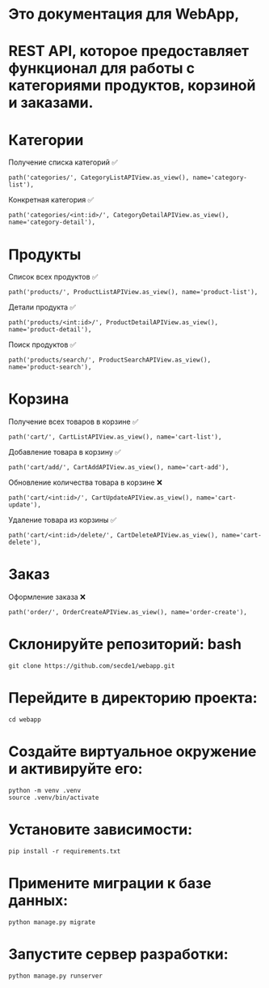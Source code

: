 # Это документация для **WebApp**,

# REST API, которое предоставляет функционал для работы с категориями продуктов, корзиной и заказами.

# Категории

Получение списка категорий ✅

    path('categories/', CategoryListAPIView.as_view(), name='category-list'),

Конкретная категория ✅

    path('categories/<int:id>/', CategoryDetailAPIView.as_view(), name='category-detail'),

# Продукты

Список всех продуктов ✅

    path('products/', ProductListAPIView.as_view(), name='product-list'),

Детали продукта ✅

    path('products/<int:id>/', ProductDetailAPIView.as_view(), name='product-detail'),

Поиск продуктов ✅

    path('products/search/', ProductSearchAPIView.as_view(), name='product-search'),

# Корзина

Получение всех товаров в корзине ✅

    path('cart/', CartListAPIView.as_view(), name='cart-list'),

Добавление товара в корзину ✅

    path('cart/add/', CartAddAPIView.as_view(), name='cart-add'),

Обновление количества товара в корзине ❌

    path('cart/<int:id>/', CartUpdateAPIView.as_view(), name='cart-update'),

Удаление товара из корзины ✅

    path('cart/<int:id>/delete/', CartDeleteAPIView.as_view(), name='cart-delete'),

# Заказ

Оформление заказа ❌

    path('order/', OrderCreateAPIView.as_view(), name='order-create'),


# Склонируйте репозиторий: bash

    git clone https://github.com/secde1/webapp.git

# Перейдите в директорию проекта:

    cd webapp

# Создайте виртуальное окружение и активируйте его:

    python -m venv .venv
    source .venv/bin/activate

# Установите зависимости:

    pip install -r requirements.txt

# Примените миграции к базе данных:

    python manage.py migrate

# Запустите сервер разработки:

    python manage.py runserver